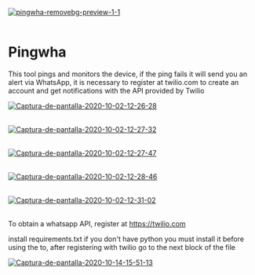 <a href="https://davenisc.com/"><img src="https://i.ibb.co/T83SRwW/pingwha-removebg-preview-1-1.png" alt="pingwha-removebg-preview-1-1" border="0"></a><br /><a target='_blank' href='https://davenisc.com/'></a><br />

# Pingwha
This tool pings and monitors the device, if the ping fails it will send you an alert via WhatsApp, it is necessary to register at twilio.com to create an account and get notifications with the API provided by Twilio

<a href="https://ibb.co/jy7DkNS"><img src="https://i.ibb.co/Mcq7kvm/Captura-de-pantalla-2020-10-02-12-26-28.png" alt="Captura-de-pantalla-2020-10-02-12-26-28" border="0"></a><br /><a target='_blank' href='https://es.imgbb.com/'></a><br />

<a href="https://ibb.co/zNzL67W"><img src="https://i.ibb.co/Lv3qNJD/Captura-de-pantalla-2020-10-02-12-27-32.png" alt="Captura-de-pantalla-2020-10-02-12-27-32" border="0"></a><br /><a target='_blank' href='https://es.imgbb.com/'></a><br />

<a href="https://ibb.co/Njj7Hjt"><img src="https://i.ibb.co/J77CM7m/Captura-de-pantalla-2020-10-02-12-27-47.png" alt="Captura-de-pantalla-2020-10-02-12-27-47" border="0"></a><br /><a target='_blank' href='https://es.imgbb.com/'></a><br />

<a href="https://ibb.co/q1ZVgNK"><img src="https://i.ibb.co/Yjrwdcm/Captura-de-pantalla-2020-10-02-12-28-46.png" alt="Captura-de-pantalla-2020-10-02-12-28-46" border="0"></a><br /><a target='_blank' href='https://es.imgbb.com/'></a><br />

<a href="https://ibb.co/SQFs2RX"><img src="https://i.ibb.co/M8F2bMD/Captura-de-pantalla-2020-10-02-12-31-02.png" alt="Captura-de-pantalla-2020-10-02-12-31-02" border="0"></a><br /><a target='_blank' href='https://es.imgbb.com/'></a><br />

To obtain a whatsapp API, register at https://twilio.com

install requirements.txt if you don't have python you must install it before using the to, after registering with twilio go to the next block of the file

<a href="https://ibb.co/nC8TNdP"><img src="https://i.ibb.co/pyrgBVh/Captura-de-pantalla-2020-10-14-15-51-13.png" alt="Captura-de-pantalla-2020-10-14-15-51-13" border="0"></a><br /><a target='_blank' href='https://es.imgbb.com/'></a><br />



